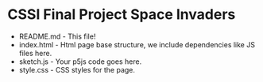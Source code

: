 CSSI Final Project Space Invaders
=================



- README.md - This file!
- index.html - Html page base structure, we include dependencies like JS files here.
- sketch.js - Your p5js code goes here.
- style.css - CSS styles for the page.
